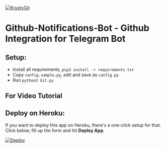 [![KrustyGit](https://img.shields.io/badge/Github-Notifications-Bot?logo=telegram)](https://t.me/shukurenai006bot)

#  Github-Notifications-Bot - Github Integration for Telegram Bot 

## Setup:
- Install all requirements, `pip3 install -r requirements.txt`
- Copy `config.sample.py`, edit and save as `config.py`
- Run `python3 Git.py`

## For Video Tutorial


## Deploy on Heroku:
If you want to deploy this app on Heroku, there's a one-click setup for that. Click below, fill up the form and hit **Deploy App**.

[![Deploy](https://www.herokucdn.com/deploy/button.svg)](https://heroku.com/deploy?template=https://github.com/shukurenaibotcreate/Github-Notifications-Bot)
